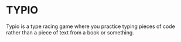 # TYPIO

Typio is a type racing game where you practice typing pieces of
code rather than a piece of text from a book or something.